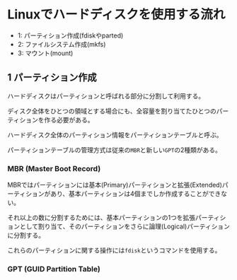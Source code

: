 # Linuxでハードディスクを使用する流れ

- 1: パーティション作成(fdiskやparted)
- 2: ファイルシステム作成(mkfs)
- 3: マウント(mount)

## 1 パーティション作成

ハードディスクはパーティションと呼ばれる部分に分割して利用する。

ディスク全体をひとつの領域とする場合にも、全容量を割り当てたひとつのパーティションを作る必要がある。

ハードディスク全体のパーティション情報をパーティションテーブルと呼ぶ。

パーティションテーブルの管理方式は従来の`MBR`と新しい`GPT`の2種類がある。

### MBR (Master Boot Record)

MBRではパーティションには基本(Primary)パーティションと拡張(Extended)パーティションがあり、基本パーティションは4個までしか作成することができない。

それ以上の数に分割するためには、基本パーティションの1つを拡張パーティションとして割り当て、そのパーティションをさらに論理(Logical)パーティションに分割する。

これらのパーティションに関する操作には`fdisk`というコマンドを使用する。

### GPT (GUID Partition Table)


